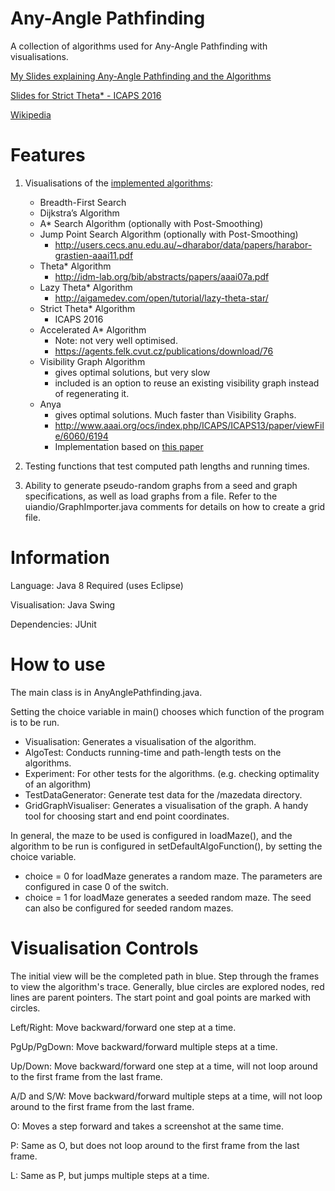 Any-Angle Pathfinding
=====================

A collection of algorithms used for Any-Angle Pathfinding with visualisations.

[My Slides explaining Any-Angle Pathfinding and the Algorithms](http://ohoh.byethost7.com/Contents/Projects/AnyAnglePathfinding/AnyAnglePathfindingPresentation.pdf)

[Slides for Strict Theta* - ICAPS 2016](http://ohoh.byethost7.com/Contents/Projects/AnyAnglePathfinding/StrictTheta_ICAPS16.pdf)

[Wikipedia](http://en.wikipedia.org/wiki/Any-angle_path_planning)

Features
=====================
1.	Visualisations of the [implemented algorithms](https://github.com/Ohohcakester/Any-Angle-Pathfinding/tree/master/src/algorithms):
    *	Breadth-First Search
    * Dijkstra’s Algorithm
    * A* Search Algorithm (optionally with Post-Smoothing)
    * Jump Point Search Algorithm (optionally with Post-Smoothing)
      * http://users.cecs.anu.edu.au/~dharabor/data/papers/harabor-grastien-aaai11.pdf
    * Theta* Algorithm
      * http://idm-lab.org/bib/abstracts/papers/aaai07a.pdf
    * Lazy Theta* Algorithm
      * http://aigamedev.com/open/tutorial/lazy-theta-star/
    * Strict Theta* Algorithm
      * ICAPS 2016
    * Accelerated A* Algorithm
      * Note: not very well  optimised.
      * https://agents.felk.cvut.cz/publications/download/76
    * Visibility Graph Algorithm
      * gives optimal solutions, but very slow
      * included is an option to reuse an existing visibility graph instead of regenerating it.
    * Anya
      * gives optimal solutions. Much faster than Visibility Graphs.
      * http://www.aaai.org/ocs/index.php/ICAPS/ICAPS13/paper/viewFile/6060/6194
      * Implementation based on [this paper](http://idm-lab.org/bib/abstracts/papers/socs15a.pdf)

2.	Testing functions that test computed path lengths and running times.

3.	Ability to generate pseudo-random graphs from a seed and graph specifications, as well as load graphs from a file. Refer to the uiandio/GraphImporter.java comments for details on how to create a grid file.


Information
=====================
Language: Java 8 Required (uses Eclipse)

Visualisation: Java Swing

Dependencies: JUnit


How to use
=====================
The main class is in AnyAnglePathfinding.java.

Setting the choice variable in main() chooses which function of the program is to be run.
* Visualisation: Generates a visualisation of the algorithm.
* AlgoTest: Conducts running-time and path-length tests on the algorithms.
* Experiment: For other tests for the algorithms. (e.g. checking optimality of an algorithm)
* TestDataGenerator: Generate test data for the /mazedata directory.
* GridGraphVisualiser: Generates a visualisation of the graph. A handy tool for choosing start and end point coordinates.

In general, the maze to be used is configured in loadMaze(), and the algorithm to be run is configured in setDefaultAlgoFunction(), by setting the choice variable.
- choice = 0 for loadMaze generates a random maze. The parameters are configured in case 0 of the switch.
- choice = 1 for loadMaze generates a seeded random maze. The seed can also be configured for seeded random mazes.


Visualisation Controls
=====================
The initial view will be the completed path in blue. Step through the frames to view the algorithm's trace.
Generally, blue circles are explored nodes, red lines are parent pointers.
The start point and goal points are marked with circles.

Left/Right: Move backward/forward one step at a time.

PgUp/PgDown: Move backward/forward multiple steps at a time.

Up/Down: Move backward/forward one step at a time, will not loop around to the first frame from the last frame.

A/D and S/W: Move backward/forward multiple steps at a time, will not loop around to the first frame from the last frame.

O: Moves a step forward and takes a screenshot at the same time.

P: Same as O, but does not loop around to the first frame from the last frame.

L: Same as P, but jumps multiple steps at a time.
